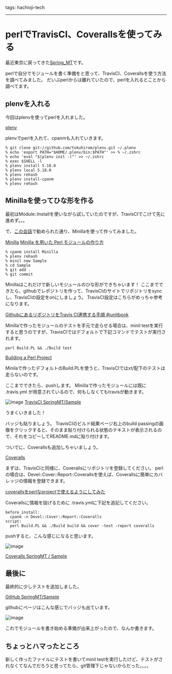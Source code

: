 
tags: hachioji-tech

---

# perlでTravisCI、Coverallsを使ってみる
最近東京に戻ってきた[Spring_MT](https://twitter.com/Spring_MT)です。

perlで自分でモジュールを書く準備をと思って、TravisCI、Coverallsを使う方法を調べてみました。
だいぶperlからは離れていたので、perlを入れるとことから調べてます。

## plenvを入れる
今回はplenvを使ってperlを入れました。

[plenv](https://github.com/tokuhirom/plenv)

plenvでperlを入れて、cpanmも入れていきます。

    % git clone git://github.com/tokuhirom/plenv.git ~/.plenv
    % echo 'export PATH="$HOME/.plenv/bin:$PATH"' >> % ~/.zshrc
    % echo 'eval "$(plenv init -)"' >> ~/.zshrc
    % exec $SHELL -l
    % plenv install 5.18.0
    % plenv local 5.18.0
    % plenv rehash
    % plenv install-cpanm
    % plenv rehash

## Minillaを使ってひな形を作る
最初はModule::Installを使いながら試していたのですが、TravisCIでこけて先に進めず。。。

で、[この会話](http://lingr.com/room/perl_jp/archives/2013/08/29#message-16407055)で勧められた通り、Minillaを使って作ってみました。

[Minilla](https://github.com/tokuhirom/Minilla)
[Minilla を用いた Perl モジュールの作り方](http://blog.64p.org/entry/2013/05/14/080423)

    % cpanm install Minilla
    % plenv rehash
    % minil new Sample
    % cd Sample
    % git add .
    % git commit

Minillaはこれだけで新しいモジュールのひな形ができちゃいます！
ここまでできたら、githubでレポジトリを作って、TravisCIのサイトでリポジトリをsyncし、TravisCIの設定をonにしましょう。
TravisCI設定はこちらがめっちゃ参考になります。

[GithubにあるリポジトリをTravis CI連携する手順 #junitbook](http://sue445.hatenablog.com/entry/2013/06/01/170607)

Minillaで作ったモジュールのテストを手元で走らせる場合は、minil testを実行すると思うのですが、TravisCIではデフォルトで下記コマンドでテストが実行されます。

    perl Build.PL && ./Build test 

[Building a Perl Project](http://about.travis-ci.org/docs/user/languages/perl/#Module%3A%3ABuild)

Minilaで作ったデフォルトのBuild.PLを使うと、TravisCIではxt/配下のテストは走らないのです。

ここまでできたら、pushします。
Minillaで作ったモジュールには既に .travis.yml が用意されているので、何もしなくてもtravisが動きます。

![image](<: '/static/image/perl_minilla_1.jpeg' | uri_for :>)
[TravisCI SpringMT/Sample](https://travis-ci.org/SpringMT/Sample)

うまくいきました！

バッジも貼りましょう。
TravisCIのビルド結果ページ右上のbuild passingの画像をクリックすると、そのまま貼り付けられる状態のテキストが表示されるので、それをコピーしてREADME.mdに貼り付けます。

ついでに、Coverallsも追加しちゃいましょう。

[Coveralls](https://coveralls.io)

まずは、TravisCIと同様に、Coverallsにリポジトリを登録してください。
perlの場合は、Devel::Cover::Report::Coverallsを使えば、Coverallsに簡単にカバレッジの情報を登録できます。

[coverallsをperlなprojectで使えるようにしてみた](http://memo.fushihara.net/post/48086316824/coveralls-perl-project)

Coverallsに情報を投げるために .travis.ymlに下記を追記してください。

    before_install:                                                                                                                                 
      cpanm -n Devel::Cover::Report::Coveralls
    script:
      perl Build.PL && ./Build build && cover -test -report coveralls

pushすると、こんな感じになると思います。

![image](<: '/static/image/perl_minilla_2.jpeg' | uri_for :>)

[Coveralls SpringMT / Sample](https://coveralls.io/r/SpringMT/Sample)

## 最後に
最終的に少しテストを追加しました。

[GitHub SpringMT/Sample](https://github.com/SpringMT/Sample)

githubにページはこんな感じでバッジも出ています。

![image](<: '/static/image/perl_minilla_3.jpeg' | uri_for :>)

これでモジュールを書き始める準備が出来上がったので、なんか書きます。

## ちょっとハマったところ
新しく作ったファイルにテストを書いてminil testを実行したけど、テストがされなくてなんでだろうと思ってたら、git管理下じゃないからだった。。。。

